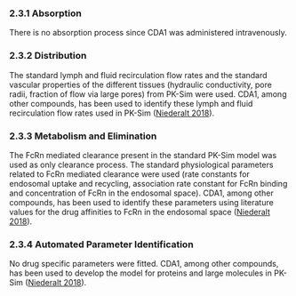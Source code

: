 ### 2.3.1	Absorption

There is no absorption process since CDA1 was administered intravenously.

### 2.3.2	Distribution

The standard lymph and fluid recirculation flow rates and the standard vascular properties of the different tissues (hydraulic conductivity, pore radii, fraction of flow via large pores) from PK-Sim were used. CDA1, among other compounds, has been used to identify these lymph and fluid recirculation flow rates used in PK-Sim ([Niederalt 2018](#5-references)).

### 2.3.3	Metabolism and Elimination

The FcRn mediated clearance present in the standard PK-Sim model was  used as only clearance process. The standard physiological parameters related to FcRn mediated clearance were used (rate constants for endosomal uptake and recycling, association rate constant for FcRn binding and concentration of FcRn in the endosomal space). CDA1, among other compounds, has been used to identify these parameters using literature values for the drug affinities to FcRn in the endosomal space ([Niederalt 2018](#5-references)).

### 2.3.4	Automated Parameter Identification

No drug specific parameters were fitted. CDA1, among other compounds, has been used to develop the model for proteins and large molecules in PK-Sim ([Niederalt 2018](#5-references)). 
